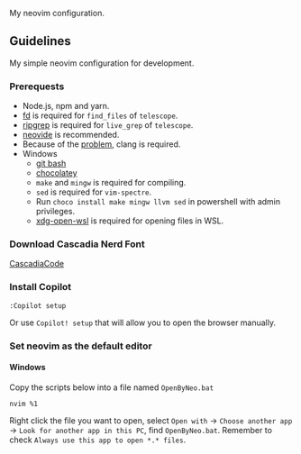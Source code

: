 My neovim configuration.

## Guidelines

My simple neovim configuration for development.

### Prerequests
- Node.js, npm and yarn.
- [fd](https://github.com/sharkdp/fd) is required for `find_files` of `telescope`.
- [ripgrep](https://github.com/BurntSushi/ripgrep) is required for `live_grep` of `telescope`.
- [neovide](https://github.com/neovide/neovide) is recommended.
- Because of the [problem](https://github.com/nvim-treesitter/nvim-treesitter/wiki/Windows-support#troubleshooting), clang is required.
- Windows
  - [git bash](https://git-scm.com/downloads)
  - [chocolatey](https://docs.chocolatey.org/en-us/choco/setup#non-administrative-install)
  - `make` and `mingw` is required for compiling.
  - `sed` is required for `vim-spectre`.
  - Run `choco install make mingw llvm sed` in powershell with admin privileges.
  - [xdg-open-wsl](https://github.com/cpbotha/xdg-open-wsl) is required for opening files in WSL.

### Download Cascadia Nerd Font
[CascadiaCode](https://github.com/ryanoasis/nerd-fonts/tree/master/patched-fonts/CascadiaCode)

### Install Copilot

```
:Copilot setup
```
Or use `Copilot! setup` that will allow you to open the browser manually.

### Set neovim as the default editor

#### Windows

Copy the scripts below into a file named `OpenByNeo.bat`
```
nvim %1
```
Right click the file you want to open, select `Open with` -> `Choose another app` -> `Look for another app in this PC`, find `OpenByNeo.bat`. Remember to check `Always use this app to open *.* files`.
